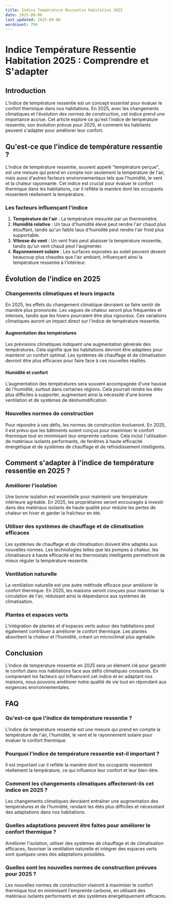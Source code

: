 ```yaml
---
title: Indice Température Ressentie Habitation 2025
date: 2025-09-06
last_updated: 2025-09-06
wordcount: 794
---
```


# Indice Température Ressentie Habitation 2025 : Comprendre et S'adapter

## Introduction

L'indice de température ressentie est un concept essentiel pour évaluer le confort thermique dans nos habitations. En 2025, avec les changements climatiques et l'évolution des normes de construction, cet indice prend une importance accrue. Cet article explore ce qu'est l'indice de température ressentie, son évolution prévue pour 2025, et comment les habitants peuvent s'adapter pour améliorer leur confort.

## Qu'est-ce que l'indice de température ressentie ?

L'indice de température ressentie, souvent appelé "température perçue", est une mesure qui prend en compte non seulement la température de l'air, mais aussi d'autres facteurs environnementaux tels que l'humidité, le vent et la chaleur rayonnante. Cet indice est crucial pour évaluer le confort thermique dans les habitations, car il reflète la manière dont les occupants ressentent réellement la température.

### Les facteurs influençant l'indice

1. **Température de l'air** : La température mesurée par un thermomètre.
2. **Humidité relative** : Un taux d'humidité élevé peut rendre l'air chaud plus étouffant, tandis qu'un faible taux d'humidité peut rendre l'air froid plus supportable.
3. **Vitesse du vent** : Un vent frais peut abaisser la température ressentie, tandis qu'un vent chaud peut l'augmenter.
4. **Rayonnement solaire** : Les surfaces exposées au soleil peuvent devenir beaucoup plus chaudes que l'air ambiant, influençant ainsi la température ressentie à l'intérieur.

## Évolution de l'indice en 2025

### Changements climatiques et leurs impacts

En 2025, les effets du changement climatique devraient se faire sentir de manière plus prononcée. Les vagues de chaleur seront plus fréquentes et intenses, tandis que les hivers pourraient être plus rigoureux. Ces variations climatiques auront un impact direct sur l'indice de température ressentie.

#### Augmentation des températures

Les prévisions climatiques indiquent une augmentation générale des températures. Cela signifie que les habitations devront être adaptées pour maintenir un confort optimal. Les systèmes de chauffage et de climatisation devront être plus efficaces pour faire face à ces nouvelles réalités.

#### Humidité et confort

L'augmentation des températures sera souvent accompagnée d'une hausse de l'humidité, surtout dans certaines régions. Cela pourrait rendre les étés plus difficiles à supporter, augmentant ainsi la nécessité d'une bonne ventilation et de systèmes de déshumidification.

### Nouvelles normes de construction

Pour répondre à ces défis, les normes de construction évolueront. En 2025, il est prévu que les bâtiments soient conçus pour maximiser le confort thermique tout en minimisant leur empreinte carbone. Cela inclut l'utilisation de matériaux isolants performants, de fenêtres à haute efficacité énergétique et de systèmes de chauffage et de refroidissement intelligents.

## Comment s'adapter à l'indice de température ressentie en 2025 ?

### Améliorer l'isolation

Une bonne isolation est essentielle pour maintenir une température intérieure agréable. En 2025, les propriétaires seront encouragés à investir dans des matériaux isolants de haute qualité pour réduire les pertes de chaleur en hiver et garder la fraîcheur en été.

### Utiliser des systèmes de chauffage et de climatisation efficaces

Les systèmes de chauffage et de climatisation doivent être adaptés aux nouvelles normes. Les technologies telles que les pompes à chaleur, les climatiseurs à haute efficacité et les thermostats intelligents permettront de mieux réguler la température ressentie.

### Ventilation naturelle

La ventilation naturelle est une autre méthode efficace pour améliorer le confort thermique. En 2025, les maisons seront conçues pour maximiser la circulation de l'air, réduisant ainsi la dépendance aux systèmes de climatisation.

### Plantes et espaces verts

L'intégration de plantes et d'espaces verts autour des habitations peut également contribuer à améliorer le confort thermique. Les plantes absorbent la chaleur et l'humidité, créant un microclimat plus agréable.

## Conclusion

L'indice de température ressentie en 2025 sera un élément clé pour garantir le confort dans nos habitations face aux défis climatiques croissants. En comprenant les facteurs qui influencent cet indice et en adaptant nos maisons, nous pouvons améliorer notre qualité de vie tout en répondant aux exigences environnementales.

## FAQ

### Qu'est-ce que l'indice de température ressentie ?

L'indice de température ressentie est une mesure qui prend en compte la température de l'air, l'humidité, le vent et le rayonnement solaire pour évaluer le confort thermique.

### Pourquoi l'indice de température ressentie est-il important ?

Il est important car il reflète la manière dont les occupants ressentent réellement la température, ce qui influence leur confort et leur bien-être.

### Comment les changements climatiques affecteront-ils cet indice en 2025 ?

Les changements climatiques devraient entraîner une augmentation des températures et de l'humidité, rendant les étés plus difficiles et nécessitant des adaptations dans nos habitations.

### Quelles adaptations peuvent être faites pour améliorer le confort thermique ?

Améliorer l'isolation, utiliser des systèmes de chauffage et de climatisation efficaces, favoriser la ventilation naturelle et intégrer des espaces verts sont quelques-unes des adaptations possibles.

### Quelles sont les nouvelles normes de construction prévues pour 2025 ?

Les nouvelles normes de construction viseront à maximiser le confort thermique tout en minimisant l'empreinte carbone, en utilisant des matériaux isolants performants et des systèmes énergétiquement efficaces.